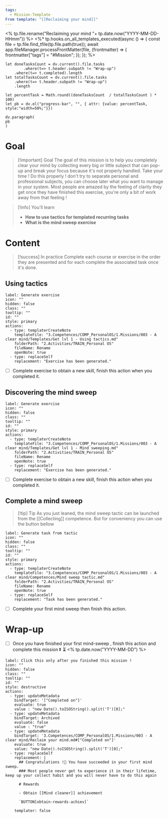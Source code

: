 ```yaml
---
tags:
  - Mission-Template
From template: "[[Reclaiming your mind]]"
---
```

<% tp.file.rename("Reclaiming your mind "+ tp.date.now("YYYY-MM-DD-HHmm")) %>
<%* tp.hooks.on_all_templates_executed(async () => {
  const file = tp.file.find_tfile(tp.file.path(true));
  await app.fileManager.processFrontMatter(file, (frontmatter) => {
    frontmatter["tags"] = "#Mission";
  });
}); 
%>
```dataviewjs
let doneTasksCount = dv.current().file.tasks
		.where(t=> t.header.subpath != "Wrap-up")
	.where(t=> t.completed).length 
let totalTasksCount = dv.current().file.tasks
	.where(t=> t.header.subpath != "Wrap-up")
	.length

let percentTask = Math.round((doneTasksCount  / totalTasksCount ) * 100)  
let pb = dv.el("progress-bar", "", { attr: {value: percentTask, style:"width=50%;"}})

dv.paragraph(  
pb
) 
```
# Goal 

> [!important] Goal
> The goal of this mission is to help you completely clear your mind by collecting every big or little subject that can pop-up and break your focus because it's not properly handled. Take your time ! Do this properly ! don't try to separate personal and professional subjects, you can choose later what you want to manage in your system. Most people are amazed by the feeling of clarity they get once they have finished this exercise, you're only a bit of work away from that feeling ! 

> [!info] You'll learn
> - **How to use tactics for templated recurring tasks**
> - **What is the mind sweep exercise**
# Content 

> [!success] In practice
> Complete each course or exercise in the order they are presented and for each complete the associated task once it's done. 
## Using tactics

```meta-bind-button
label: Generate exercise
icon: ""
hidden: false
class: ""
tooltip: ""
id: ""
style: primary
actions:
  - type: templaterCreateNote
    templateFile: "3.Competences/COMP_PersonalOS/1.Missions/003 - A clear mind/Templates/Get lvl 1 - Using tactics.md"
    folderPath: "2.Activities/TRAIN_Personal OS"
    fileName: Rename
    openNote: true
  - type: replaceSelf
    replacement: "Exercise has been generated."
```
- [ ] Complete exercise to obtain a new skill, finish this action when you completed it. 

## Discovering the mind sweep 

```meta-bind-button
label: Generate exercise
icon: ""
hidden: false
class: ""
tooltip: ""
id: ""
style: primary
actions:
  - type: templaterCreateNote
    templateFile: "3.Competences/COMP_PersonalOS/1.Missions/003 - A clear mind/Templates/Get lvl 1 - Mind sweeping.md"
    folderPath: "2.Activities/TRAIN_Personal OS"
    fileName: Rename
    openNote: true
  - type: replaceSelf
    replacement: "Exercise has been generated."
```
- [ ] Complete exercise to obtain a new skill, finish this action when you completed it. 

## Complete a mind sweep

> [!tip] Tip
> As you just leaned, the mind sweep tactic can be launched from the [[Collecting]] competence. But for conveniency you can use the button bellow

```meta-bind-button
label: Generate task from tactic
icon: ""
hidden: false
class: ""
tooltip: ""
id: ""
style: primary
actions:
  - type: templaterCreateNote
    templateFile: "3.Competences/COMP_PersonalOS/1.Missions/003 - A clear mind/Competences/Mind sweep tactic.md"
    folderPath: "2.Activities/TRAIN_Personal OS"
    fileName: Rename
    openNote: true
  - type: replaceSelf
    replacement: "Task has been generated."
```
- [ ] Complete your first mind sweep then finish this action.  

# Wrap-up

- [ ] Once you have finished your first mind-sweep , finish this action and complete this mission ⏬ ⏳ <% tp.date.now("YYYY-MM-DD") %>


```meta-bind-button
label: Click this only after you finished this mission !
icon: ""
hidden: false
class: ""
tooltip: ""
id: ""
style: destructive
actions:
  - type: updateMetadata
    bindTarget: '["Completed on"]'
    evaluate: true
    value : "new Date().toISOString().split('T')[0];" 
  - type: updateMetadata
    bindTarget: Archived
    evaluate: false
    value : "true" 
  - type: updateMetadata
    bindTarget: '3.Competences/COMP_PersonalOS/1.Missions/003 - A clear mind/Reclaim your mind.md#["Completed on"]'
    evaluate: true
    value: "new Date().toISOString().split('T')[0];" 
  - type: replaceSelf
    replacement: |
      ## Congratulations !🎉 You have succeeded in your first mind sweep. 
      ### Most people never get to experience it in their lifetime, keep up your collect habit and you will never have to do this again
      
      # Rewards
      
      - Obtain [[Mind cleaner]] achievement 
      
      `BUTTON[obtain-rewards-achiev]`
      
    templater: false
```


